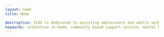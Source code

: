 ```yaml
---
layout: home
title: Home

description: ICOS is dedicated to assisting adolescents and adults with mental illness through working toward greater independence.
keywords: intenstive in-home, community based support service, mental health, mental illness, social skills building, crisis treatment
---
```


